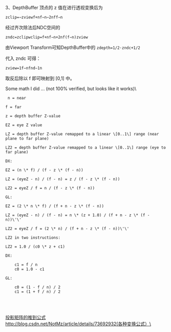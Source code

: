 3、DepthBuffer 顶点的 z 值在进行透视变换后为

`zclip=−zviewf+nf−n−2nff−n`

经过齐次除法后NDC空间的

`zndc=zclipwclip=f+nf−n+2nf(f−n)zview`

由Viewport Transform可知DepthBuffer中的 `zdepth=1/2⋅zndc+1/2`

代入 zndc 可得：

`zview=1f−nfnd−1n`

取反后除以 f 即可映射到 \[0,1\] 中。

Some math I did \... (not 100% verified, but looks like it works)\

```
 n = near

f = far

z = depth buffer Z-value

EZ = eye Z value

LZ = depth buffer Z-value remapped to a linear \[0..1\] range (near
plane to far plane)

LZ2 = depth buffer Z-value remapped to a linear \[0..1\] range (eye to
far plane)

DX:

EZ = (n \* f) / (f - z \* (f - n))

LZ = (eyeZ - n) / (f - n) = z / (f - z \* (f - n))

LZ2 = eyeZ / f = n / (f - z \* (f - n))

GL:

EZ = (2 \* n \* f) / (f + n - z \* (f - n))

LZ = (eyeZ - n) / (f - n) = n \* (z + 1.0) / (f + n - z \* (f - n))\'\'

LZ2 = eyeZ / f = (2 \* n) / (f + n - z \* (f - n))\'\'

LZ2 in two instructions:

LZ2 = 1.0 / (c0 \* z + c1)

DX:

    c1 = f / n
    c0 = 1.0 - c1

GL:

    c0 = (1 - f / n) / 2
    c1 = (1 + f / n) / 2


```
\
\
[投影矩阵的推到公式](http://blog.csdn.net/pizi0475/article/details/46794209)\
http://blog.csdn.net/NotMz/article/details/73692932(各种变换公式）\

